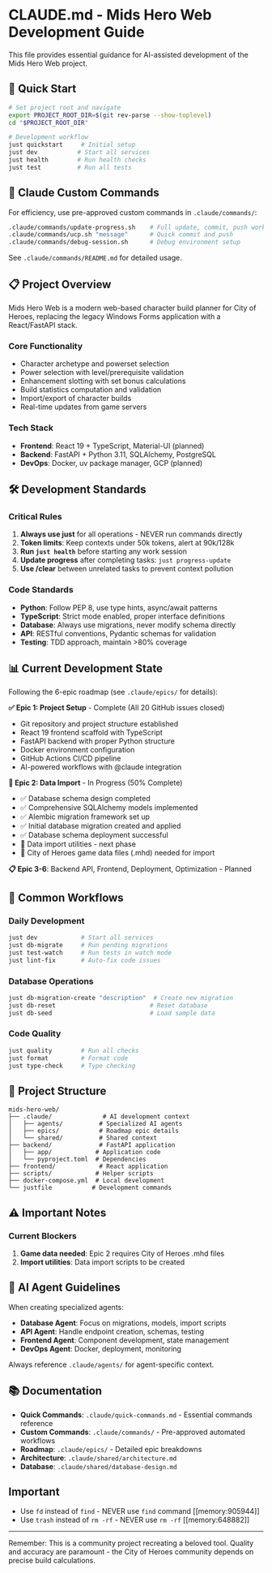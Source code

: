 # CLAUDE.md - Mids Hero Web Development Guide

This file provides essential guidance for AI-assisted development of the Mids Hero Web project.

## 🚀 Quick Start

```bash
# Set project root and navigate
export PROJECT_ROOT_DIR=$(git rev-parse --show-toplevel)
cd "$PROJECT_ROOT_DIR"

# Development workflow
just quickstart     # Initial setup
just dev           # Start all services
just health        # Run health checks
just test          # Run all tests
```

## 🚀 Claude Custom Commands

For efficiency, use pre-approved custom commands in `.claude/commands/`:

```bash
.claude/commands/update-progress.sh    # Full update, commit, push workflow
.claude/commands/ucp.sh "message"      # Quick commit and push  
.claude/commands/debug-session.sh      # Debug environment setup
```

See `.claude/commands/README.md` for detailed usage.

## 📋 Project Overview

Mids Hero Web is a modern web-based character build planner for City of Heroes, replacing the legacy Windows Forms application with a React/FastAPI stack.

### Core Functionality

- Character archetype and powerset selection
- Power selection with level/prerequisite validation
- Enhancement slotting with set bonus calculations
- Build statistics computation and validation
- Import/export of character builds
- Real-time updates from game servers

### Tech Stack

- **Frontend**: React 19 + TypeScript, Material-UI (planned)
- **Backend**: FastAPI + Python 3.11, SQLAlchemy, PostgreSQL
- **DevOps**: Docker, uv package manager, GCP (planned)

## 🛠️ Development Standards

### Critical Rules

1. **Always use just** for all operations - NEVER run commands directly
2. **Token limits**: Keep contexts under 50k tokens, alert at 90k/128k
3. **Run `just health`** before starting any work session
4. **Update progress** after completing tasks: `just progress-update`
5. **Use /clear** between unrelated tasks to prevent context pollution

### Code Standards

- **Python**: Follow PEP 8, use type hints, async/await patterns
- **TypeScript**: Strict mode enabled, proper interface definitions
- **Database**: Always use migrations, never modify schema directly
- **API**: RESTful conventions, Pydantic schemas for validation
- **Testing**: TDD approach, maintain >80% coverage

## 📊 Current Development State

Following the 6-epic roadmap (see `.claude/epics/` for details):

**✅ Epic 1: Project Setup** - Complete (All 20 GitHub issues closed)

- Git repository and project structure established
- React 19 frontend scaffold with TypeScript
- FastAPI backend with proper Python structure  
- Docker environment configuration
- GitHub Actions CI/CD pipeline
- AI-powered workflows with @claude integration

**🚧 Epic 2: Data Import** - In Progress (50% Complete)

- ✅ Database schema design completed
- ✅ Comprehensive SQLAlchemy models implemented
- ✅ Alembic migration framework set up
- ✅ Initial database migration created and applied
- ✅ Database schema deployment successful
- 🚧 Data import utilities - next phase
- 🚧 City of Heroes game data files (.mhd) needed for import

**📋 Epic 3-6**: Backend API, Frontend, Deployment, Optimization - Planned

## 🔧 Common Workflows

### Daily Development

```bash
just dev            # Start all services
just db-migrate     # Run pending migrations
just test-watch     # Run tests in watch mode
just lint-fix       # Auto-fix code issues
```

### Database Operations

```bash
just db-migration-create "description"  # Create new migration
just db-reset                          # Reset database
just db-seed                           # Load sample data
```

### Code Quality

```bash
just quality        # Run all checks
just format         # Format code
just type-check     # Type checking
```

## 📁 Project Structure

```
mids-hero-web/
├── .claude/              # AI development context
│   ├── agents/          # Specialized AI agents
│   ├── epics/           # Roadmap epic details
│   └── shared/          # Shared context
├── backend/             # FastAPI application
│   ├── app/            # Application code
│   └── pyproject.toml  # Dependencies
├── frontend/            # React application
├── scripts/            # Helper scripts
├── docker-compose.yml  # Local development
└── justfile           # Development commands
```

## ⚠️ Important Notes

### Current Blockers

1. **Game data needed**: Epic 2 requires City of Heroes .mhd files
2. **Import utilities**: Data import scripts to be created

## 🤖 AI Agent Guidelines

When creating specialized agents:

- **Database Agent**: Focus on migrations, models, import scripts
- **API Agent**: Handle endpoint creation, schemas, testing
- **Frontend Agent**: Component development, state management
- **DevOps Agent**: Docker, deployment, monitoring

Always reference `.claude/agents/` for agent-specific context.

## 📚 Documentation

- **Quick Commands**: `.claude/quick-commands.md` - Essential commands reference
- **Custom Commands**: `.claude/commands/` - Pre-approved automated workflows
- **Roadmap**: `.claude/epics/` - Detailed epic breakdowns  
- **Architecture**: `.claude/shared/architecture.md`
- **Database**: `.claude/shared/database-design.md`

## Important

- Use `fd` instead of `find` - NEVER use `find` command [[memory:905944]]
- Use `trash` instead of `rm -rf` - NEVER use `rm -rf` [[memory:648882]]

---

Remember: This is a community project recreating a beloved tool. Quality and accuracy are paramount - the City of Heroes community depends on precise build calculations.
